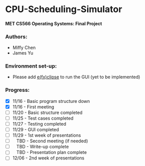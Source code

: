 # CPU-Scheduling-Simulator
#### MET CS566 Operating Systems: Final Project

### Authors:
* Miffy Chen
* James Yu

### Environment set-up:
* Please add [e(fx)clipse](https://www.eclipse.org/efxclipse/install.html) to run the GUI (yet to be implemented)

### Progress:
* [X] 11/16 - Basic program structure down
* [X] 11/16 - First meeting
* [ ] 11/20 - Basic structure completed
* [ ] 11/25 - Test cases completed
* [ ] 11/27 - Testing completed
* [ ] 11/29 - GUI completed
* [ ] 11/29 - 1st week of presentations
* [ ] &nbsp;&nbsp;&nbsp;TBD - Second meeting (if needed)
* [ ] &nbsp;&nbsp;&nbsp;TBD - Write-up complete
* [ ] &nbsp;&nbsp;&nbsp;TBD - Presentation plan complete
* [ ] 12/06 - 2nd week of presentations
